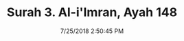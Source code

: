 ---
title       : "Surah 3. Al-i'Imran, Ayah 148"
date        : 7/25/2018 2:50:45 PM
draft       : false
type        : "quran"
layout      : "compare"
BookCode    : "CMP"
SurahNumber : "3"
AyahNumber  : "148"
TotalAyah   : "200"
---